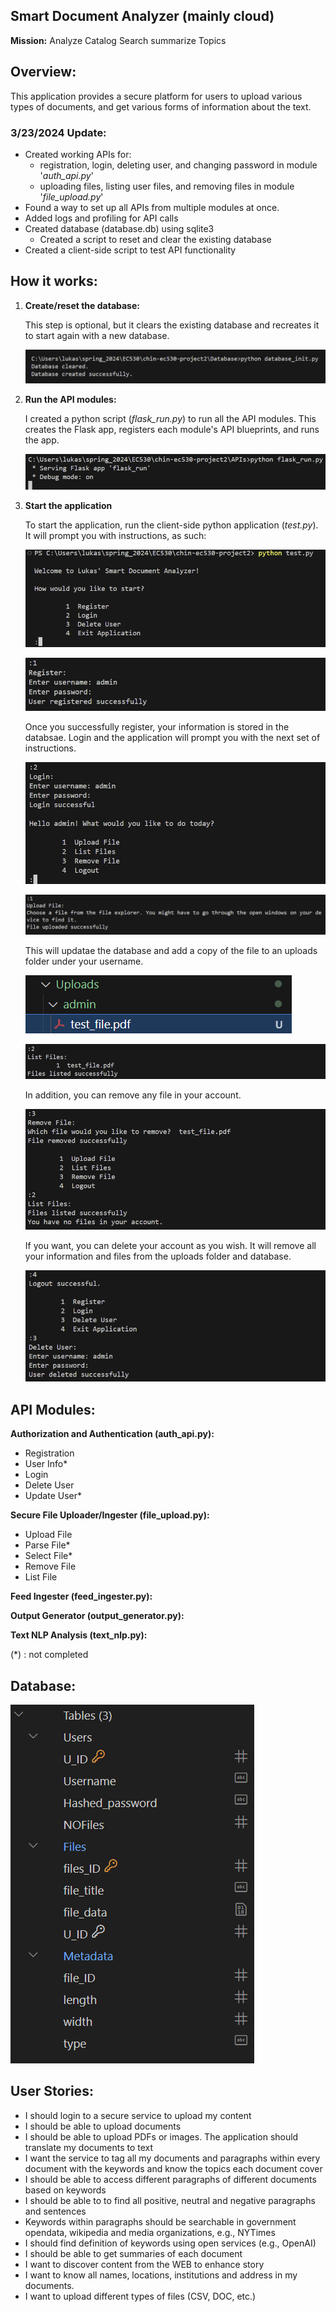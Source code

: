 ## Smart Document Analyzer (mainly cloud)

**Mission:** Analyze Catalog Search summarize Topics

## Overview:

This application provides a secure platform for users to upload various types of documents, and get various forms of information about the text.

### 3/23/2024 Update:

- Created working APIs for:
    - registration, login, deleting user, and changing password in module '*auth_api.py*'
    - uploading files, listing user files, and removing files in module '*file_upload.py*'
- Found a way to set up all APIs from multiple modules at once.
- Added logs and profiling for API calls
- Created database (database.db) using sqlite3
    - Created a script to reset and clear the existing database
- Created a client-side script to test API functionality

## How it works:

1. **Create/reset the database:**

    This step is optional, but it clears the existing database and recreates it to start again with a new database.

    ![alt text](Images/database_init.png)

2. **Run the API modules:**

    I created a python script (*flask_run.py*) to run all the API modules. This creates the Flask app, registers each module's API blueprints, and runs the app.

    ![alt text](Images/API_init.png)

3. **Start the application**

    To start the application, run the client-side python application (*test.py*). It will prompt you with instructions, as such:

    ![alt text](Images/test_intro.png)

    ![alt text](Images/test_register.png)

    Once you successfully register, your information is stored in the databsae. Login and the application will prompt you with the next set of instructions.

    ![alt text](Images/test_login.png)

    ![alt text](Images/test_upload.png)

    This will updatae the database and add a copy of the file to an uploads folder under your username.

    ![alt text](Images/test_uploadsfolder.png)

    ![alt text](Images/test_filelist.png)

    In addition, you can remove any file in your account.

    ![alt text](Images/test_fileremoved.png)

    If you want, you can delete your account as you wish. It will remove all your information and files from the uploads folder and database.

    ![alt text](Images/test_deleteaccount.png)



## API Modules:

**Authorization and Authentication (auth_api.py):** 

- Registration
- User Info*
- Login
- Delete User
- Update User*

**Secure File Uploader/Ingester (file_upload.py):**

- Upload File
- Parse File*
- Select File*
- Remove File
- List File

**Feed Ingester (feed_ingester.py):**

**Output Generator (output_generator.py):**

**Text NLP Analysis (text_nlp.py):**

(\*) : not completed

## Database:

![alt text](Images/database_table.png)

## User Stories:

  - I should login to a secure service to upload my content
  - I should be able to upload documents
  - I should be able to upload PDFs or images.  The application should translate my documents to text
  - I want the service to tag all my documents and paragraphs within every document with the keywords and know the topics each document cover
  - I should be able to access different paragraphs of different documents based on keywords
  - I should be able to to find all positive, neutral and negative paragraphs and sentences
  - Keywords within paragraphs should be searchable in government opendata, wikipedia and media organizations, e.g., NYTimes
  - I should find definition of keywords using open services (e.g., OpenAI)
  - I should be able to get summaries of each document
  - I want to discover content from the WEB to enhance story
  - I want to know all names, locations, institutions and address in my documents.
  - I want to upload different types of files (CSV, DOC, etc.)

